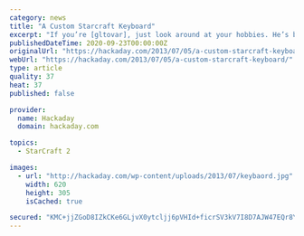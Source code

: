 ```yaml
---
category: news
title: "A Custom Starcraft Keyboard"
excerpt: "If you’re [gltovar], just look around at your hobbies. He’s been playing Starcraft for a while and finally decided to build a custom Starcraft keyboard. [gltovar] came across an interesting ..."
publishedDateTime: 2020-09-23T00:00:00Z
originalUrl: "https://hackaday.com/2013/07/05/a-custom-starcraft-keyboard/"
webUrl: "https://hackaday.com/2013/07/05/a-custom-starcraft-keyboard/"
type: article
quality: 37
heat: 37
published: false

provider:
  name: Hackaday
  domain: hackaday.com

topics:
  - StarCraft 2

images:
  - url: "http://hackaday.com/wp-content/uploads/2013/07/keybaord.jpg"
    width: 620
    height: 305
    isCached: true

secured: "KMC+jjZGoD8IZkCKe6GLjvX0ytcljj6pVHId+ficrSV3kV7I8D7AJW47EQr8YS6jEHPjAbdEiHcwdlhIxP2VfGtMD0jrZ32kB9WJeKYUgkZ/B/I+MStET+t4YJhzvEzBhwtteJwcDJUjh/n5F2lMLts4rngcop8JDTSkaKNQArD1/M2w5Z6Gww3/75R8xrj8cGsFBhW7B3UbjFQpUH+/t+jIQmgigCNpZD4tub/7kZW9fZ4SbXXSWNOOWohdNeycHRpjl2Pl4nJqmNo4+qQ5aGC5UI43sDrfM8gnO4GS0ZKpQHlU5Mj88n/F9hmSjVliHSJJiWvdJgFQXvaouVfhleUrWlLWXf1/6E7zADQqrDo=;DtVnVur7a5jkXZbmMIm86Q=="
---
```


